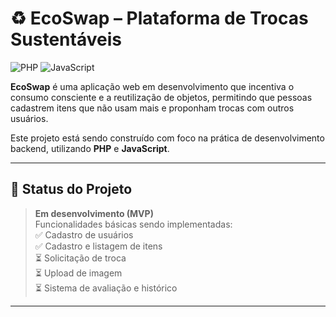 # ♻️ EcoSwap – Plataforma de Trocas Sustentáveis
![PHP](https://img.shields.io/badge/PHP-777BB4?style=for-the-badge&logo=php&logoColor=white)
![JavaScript](https://img.shields.io/badge/JavaScript-323330?style=for-the-badge&logo=javascript&logoColor=F7DF1E)

**EcoSwap** é uma aplicação web em desenvolvimento que incentiva o consumo consciente e a reutilização de objetos, permitindo que pessoas cadastrem itens que não usam mais e proponham trocas com outros usuários.

Este projeto está sendo construído com foco na prática de desenvolvimento backend, utilizando **PHP** e **JavaScript**.

---

## 🚧 Status do Projeto

> **Em desenvolvimento (MVP)**  
> Funcionalidades básicas sendo implementadas:  
> ✅ Cadastro de usuários  
> ✅ Cadastro e listagem de itens  
> ⏳ Solicitação de troca  
> ⏳ Upload de imagem  
> ⏳ Sistema de avaliação e histórico  

---

